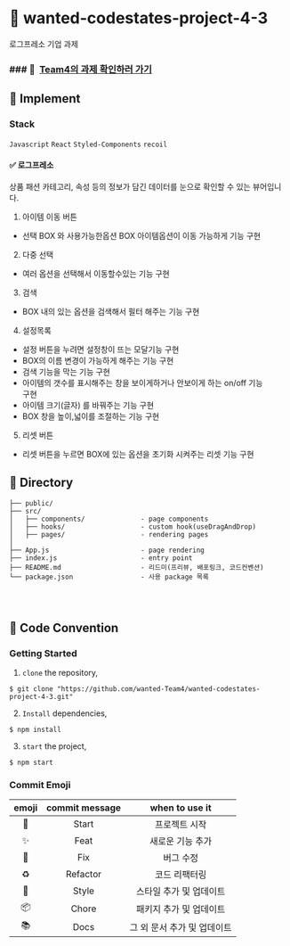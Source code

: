 # 🚗 wanted-codestates-project-4-3

로그프레소 기업 과제

### ### 📌 &nbsp;[Team4의 과제 확인하러 가기](https://team4-logpresso.netlify.app/)

## 🚗 Implement

### Stack

`Javascript` `React` `Styled-Components` `recoil`

#### ✅ 로그프레소

상품 패션 카테고리, 속성 등의 정보가 담긴 데이터를 눈으로 확인할 수 있는 뷰어입니다.

1. 아이템 이동 버튼

- 선택 BOX 와 사용가능한옵션 BOX 아이템옵션이 이동 가능하게 기능 구현

2. 다중 선택

- 여러 옵션을 선택해서 이동할수있는 기능 구현

3. 검색

- BOX 내의 있는 옵션을 검색해서 필터 해주는 기능 구현

4. 설정목록

- 설정 버튼을 누려면 설정창이 뜨는 모달기능 구현
- BOX의 이름 변경이 가능하게 해주는 기능 구현
- 검색 기능을 막는 기능 구현
- 아이템의 갯수를 표시해주는 창을 보이게하거나 안보이게 하는 on/off 기능  
  구현
- 아이템 크기(글자) 를 바꿔주는 기능 구현
- BOX 창을 높이,넓이를 조절하는 기능 구현

5. 리셋 버튼

- 리셋 버튼을 누르면 BOX에 있는 옵션을 초기화 시켜주는 리셋 기능 구현

## 🚗 Directory

```
├── public/
├── src/
│   ├── components/              - page components
│   ├── hooks/                   - custom hook(useDragAndDrop)
│   ├── pages/                   - rendering pages
│
├── App.js                       - page rendering
├── index.js                     - entry point
├── README.md                    - 리드미(프리뷰, 배포링크, 코드컨벤션)
└── package.json                 - 사용 package 목록
```

### <br/>

###

## 🚗 Code Convention

### Getting Started

1. `clone` the repository,

```
$ git clone "https://github.com/wanted-Team4/wanted-codestates-project-4-3.git"
```

2. `Install` dependencies,

```
$ npm install
```

3. `start` the project,

```
$ npm start
```

### Commit Emoji

|   emoji    | commit message |       when to use it        |
| :--------: | :------------: | :-------------------------: |
|   :tada:   |     Start      |        프로젝트 시작        |
| :sparkles: |      Feat      |      새로운 기능 추가       |
|   :bug:    |      Fix       |          버그 수정          |
| :recycle:  |    Refactor    |        코드 리팩터링        |
| :lipstick: |     Style      |   스타일 추가 및 업데이트   |
| :package:  |     Chore      |   패키지 추가 및 업데이트   |
|  :books:   |      Docs      | 그 외 문서 추가 및 업데이트 |

### <br/>

###
